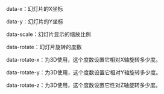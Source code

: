 data-x：幻灯片的X坐标

data-y：幻灯片的Y坐标

data-scale：幻灯片显示的缩放比例

data-rotate：幻灯片旋转的度数

data-rotate-x：为3D使用，这个度数设置它相对X轴旋转多少度。

data-rotate-y：为3D使用，这个度数设置它相对Y轴旋转多少度。

data-rotate-z：为3D使用，这个度数设置它性对Z轴旋转多少度。